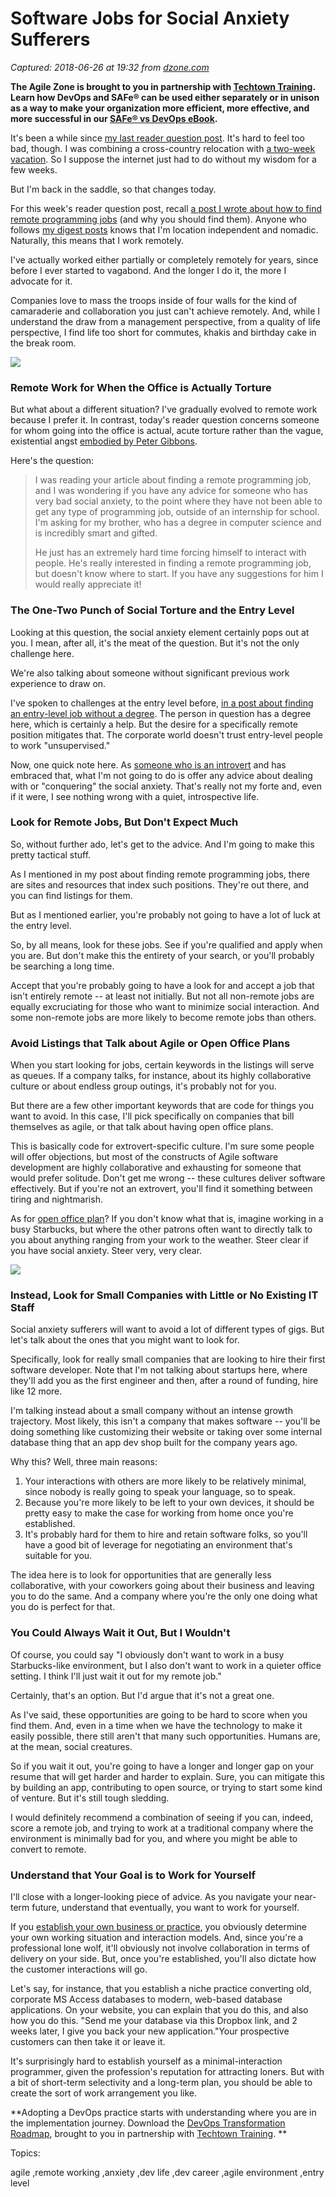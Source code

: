 # Software Jobs for Social Anxiety Sufferers

_Captured: 2018-06-26 at 19:32 from [dzone.com](https://dzone.com/articles/software-jobs-for-social-anxiety-sufferers?edition=383260&utm_source=Zone%20Newsletter&utm_medium=email&utm_campaign=agile%202018-06-26)_

**The Agile Zone is brought to you in partnership with [Techtown Training](https://dzone.com/go?i=275424&u=http%3A%2F%2Ftechtowntraining.com%2F%3Futm_source%3Ddzone%26utm_medium%3Dfooter). Learn how DevOps and SAFe® can be used either separately or in unison as a way to make your organization more efficient, more effective, and more successful in our [SAFe® vs DevOps eBook](https://dzone.com/go?i=275424&u=http%3A%2F%2Fpages.aspeinc.com%2FSAFe-vs-DevOps.html%3Futm_source%3Ddzone%26utm_medium%3Dfooter%26utm_campaign%3Dsafe_vs_devops%26utm_content%3Debook).**

It's been a while since [my last reader question post](https://daedtech.com/category/you-asked-for-it/). It's hard to feel too bad, though. I was combining a cross-country relocation with [a two-week vacation](http://daedtech.com/brief-daedtech-hiatus-because-im-attempting-a-vacation/). So I suppose the internet just had to do without my wisdom for a few weeks.

But I'm back in the saddle, so that changes today.

For this week's reader question post, recall [a post I wrote about how to find remote programming jobs](https://daedtech.com/find-remote-programming-jobs/) (and why you should find them). Anyone who follows [my digest posts](https://daedtech.com/category/digests/) knows that I'm location independent and nomadic. Naturally, this means that I work remotely.

I've actually worked either partially or completely remotely for years, since before I ever started to vagabond. And the longer I do it, the more I advocate for it.

Companies love to mass the troops inside of four walls for the kind of camaraderie and collaboration you just can't achieve remotely. And, while I understand the draw from a management perspective, from a quality of life perspective, I find life too short for commutes, khakis and birthday cake in the break room.

![](https://daedtech.com/wp-content/uploads/2014/11/DevOpportunityCost.jpg)

### Remote Work for When the Office is Actually Torture

But what about a different situation? I've gradually evolved to remote work because I prefer it. In contrast, today's reader question concerns someone for whom going into the office is actual, acute torture rather than the vague, existential angst [embodied by Peter Gibbons](https://en.wikipedia.org/wiki/Office_Space).

Here's the question:

> I was reading your article about finding a remote programming job, and I was wondering if you have any advice for someone who has very bad social anxiety, to the point where they have not been able to get any type of programming job, outside of an internship for school. I'm asking for my brother, who has a degree in computer science and is incredibly smart and gifted.
> 
> He just has an extremely hard time forcing himself to interact with people. He's really interested in finding a remote programming job, but doesn't know where to start. If you have any suggestions for him I would really appreciate it!

### The One-Two Punch of Social Torture and the Entry Level

Looking at this question, the social anxiety element certainly pops out at you. I mean, after all, it's the meat of the question. But it's not the only challenge here.

We're also talking about someone without significant previous work experience to draw on.

I've spoken to challenges at the entry level before, [in a post about finding an entry-level job without a degree](https://daedtech.com/programming-job-without-degree/). The person in question has a degree here, which is certainly a help. But the desire for a specifically remote position mitigates that. The corporate world doesn't trust entry-level people to work "unsupervised."

Now, one quick note here. As [someone who is an introvert](https://daedtech.com/why-social-situations-exhaust-introverts-a-programmers-take/) and has embraced that, what I'm not going to do is offer any advice about dealing with or "conquering" the social anxiety. That's really not my forte and, even if it were, I see nothing wrong with a quiet, introspective life.

### Look for Remote Jobs, But Don't Expect Much

So, without further ado, let's get to the advice. And I'm going to make this pretty tactical stuff.

As I mentioned in my post about finding remote programming jobs, there are sites and resources that index such positions. They're out there, and you can find listings for them.

But as I mentioned earlier, you're probably not going to have a lot of luck at the entry level.

So, by all means, look for these jobs. See if you're qualified and apply when you are. But don't make this the entirety of your search, or you'll probably be searching a long time.

Accept that you're probably going to have a look for and accept a job that isn't entirely remote -- at least not initially. But not all non-remote jobs are equally excruciating for those who want to minimize social interaction. And some non-remote jobs are more likely to become remote jobs than others.

### Avoid Listings that Talk about Agile or Open Office Plans

When you start looking for jobs, certain keywords in the listings will serve as queues. If a company talks, for instance, about its highly collaborative culture or about endless group outings, it's probably not for you.

But there are a few other important keywords that are code for things you want to avoid. In this case, I'll pick specifically on companies that bill themselves as agile, or that talk about having open office plans.

This is basically code for extrovert-specific culture. I'm sure some people will offer objections, but most of the constructs of Agile software development are highly collaborative and exhausting for someone that would prefer solitude. Don't get me wrong -- these cultures deliver software effectively. But if you're not an extrovert, you'll find it something between tiring and nightmarish.

As for [open office plan](https://daedtech.com/three-martini-open-office-plans/)? If you don't know what that is, imagine working in a busy Starbucks, but where the other patrons often want to directly talk to you about anything ranging from your work to the weather. Steer clear if you have social anxiety. Steer very, very clear.

![](https://daedtech.com/wp-content/uploads/2016/06/Three-Martini-Lunchers-e1511929473984.png)

### Instead, Look for Small Companies with Little or No Existing IT Staff

Social anxiety sufferers will want to avoid a lot of different types of gigs. But let's talk about the ones that you might want to look for.

Specifically, look for really small companies that are looking to hire their first software developer. Note that I'm not talking about startups here, where they'll add you as the first engineer and then, after a round of funding, hire like 12 more.

I'm talking instead about a small company without an intense growth trajectory. Most likely, this isn't a company that makes software -- you'll be doing something like customizing their website or taking over some internal database thing that an app dev shop built for the company years ago.

Why this? Well, three main reasons:

  1. Your interactions with others are more likely to be relatively minimal, since nobody is really going to speak your language, so to speak.
  2. Because you're more likely to be left to your own devices, it should be pretty easy to make the case for working from home once you're established.
  3. It's probably hard for them to hire and retain software folks, so you'll have a good bit of leverage for negotiating an environment that's suitable for you.

The idea here is to look for opportunities that are generally less collaborative, with your coworkers going about their business and leaving you to do the same. And a company where you're the only one doing what you do is perfect for that.

### You Could Always Wait it Out, But I Wouldn't

Of course, you could say "I obviously don't want to work in a busy Starbucks-like environment, but I also don't want to work in a quieter office setting. I think I'll just wait it out for my remote job."

Certainly, that's an option. But I'd argue that it's not a great one.

As I've said, these opportunities are going to be hard to score when you find them. And, even in a time when we have the technology to make it easily possible, there still aren't that many such opportunities. Humans are, at the mean, social creatures.

So if you wait it out, you're going to have a longer and longer gap on your resume that will get harder and harder to explain. Sure, you can mitigate this by building an app, contributing to open source, or trying to start some kind of venture. But it's still tough sledding.

I would definitely recommend a combination of seeing if you can, indeed, score a remote job, and trying to work at a traditional company where the environment is minimally bad for you, and where you might be able to convert to remote.

### Understand that Your Goal is to Work for Yourself

I'll close with a longer-looking piece of advice. As you navigate your near-term future, understand that eventually, you want to work for yourself.

If you [establish your own business or practice](https://daedtech.com/how-to-freelance-low-risk/), you obviously determine your own working situation and interaction models. And, since you're a professional lone wolf, it'll obviously not involve collaboration in terms of delivery on your side. But, once you're established, you'll also dictate how the customer interactions will go.

Let's say, for instance, that you establish a niche practice converting old, corporate MS Access databases to modern, web-based database applications. On your website, you can explain that you do this, and also how you do this. "Send me your database via this Dropbox link, and 2 weeks later, I give you back your new application."Your prospective customers can then take it or leave it.

It's surprisingly hard to establish yourself as a minimal-interaction programmer, given the profession's reputation for attracting loners. But with a bit of short-term selectivity and a long-term plan, you should be able to create the sort of work arrangement you like.

**Adopting a DevOps practice starts with understanding where you are in the implementation journey. Download the [DevOps Transformation Roadmap](https://dzone.com/go?i=266427&u=http%3A%2F%2Fpages.techtowntraining.com%2FDevOpsRoadmapDzone_DevOpsTransformationRoadmap.html%3Futm_source%3Ddzone%26utm_medium%3Dheader%26utm_campaign%3Ddevops-transformation), brought to you in partnership with [Techtown Training](https://dzone.com/go?i=266427&u=http%3A%2F%2Fwww.techtowntraining.com%2F). **

Topics:

agile ,remote working ,anxiety ,dev life ,dev career ,agile environment ,entry level
